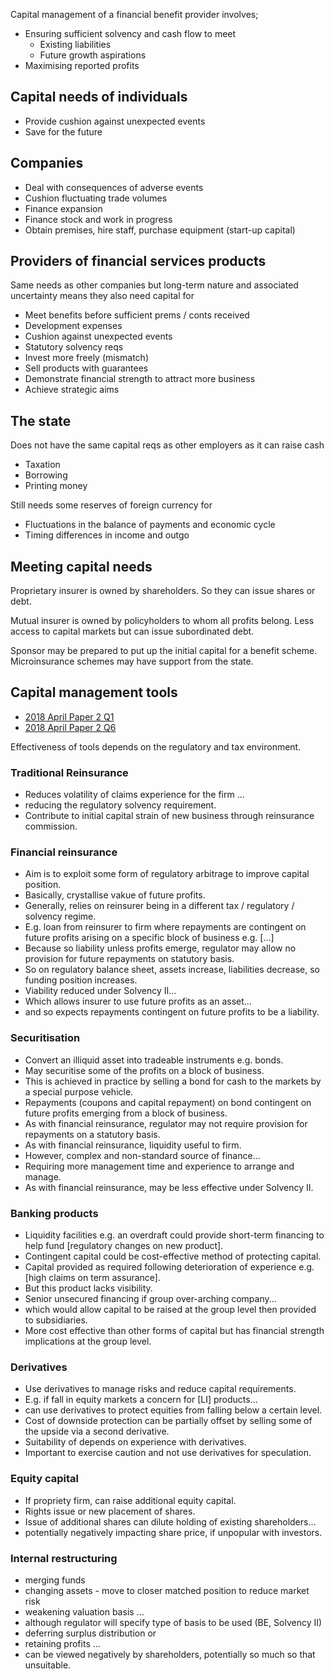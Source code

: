 Capital management of a financial benefit provider involves;

- Ensuring sufficient solvency and cash flow to meet
    - Existing liabilities
    - Future growth aspirations
- Maximising reported profits

## Capital needs of individuals

- Provide cushion against unexpected events
- Save for the future

## Companies

- Deal with consequences of adverse events
- Cushion fluctuating trade volumes
- Finance expansion
- Finance stock and work in progress
- Obtain premises, hire staff, purchase equipment (start-up capital)

## Providers of financial services products

Same needs as other companies but long-term nature and associated uncertainty
means they also need capital for

- Meet benefits before sufficient prems / conts received
- Development expenses
- Cushion against unexpected events
- Statutory solvency reqs
- Invest more freely (mismatch)
- Sell products with guarantees
- Demonstrate financial strength to attract more business
- Achieve strategic aims

## The state

Does not have the same capital reqs as other employers as it can raise cash

- Taxation
- Borrowing
- Printing money

Still needs some reserves of foreign currency for

- Fluctuations in the balance of payments and economic cycle
- Timing differences in income and outgo

## Meeting capital needs

Proprietary insurer is owned by shareholders.
So they can issue shares or debt.

Mutual insurer is owned by policyholders to whom all profits belong.
Less access to capital markets but can issue subordinated debt.

Sponsor may be prepared to put up the initial capital for a benefit scheme.
Microinsurance schemes may have support from the state.

## Capital management tools

- [2018 April Paper 2 Q1](40-2018-04-02.md#1)
- [2018 April Paper 2 Q6](40-2018-04-02.md#6)

Effectiveness of tools depends on the regulatory and tax environment.

### Traditional Reinsurance

- Reduces volatility of claims experience for the firm ...
- reducing the regulatory solvency requirement.
- Contribute to initial capital strain of new business through reinsurance commission.

### Financial reinsurance

- Aim is to exploit some form of regulatory arbitrage to improve capital position.
- Basically, crystallise vakue of future profits.
- Generally, relies on reinsurer being in a different tax / regulatory / solvency regime.
- E.g. loan from reinsurer to firm where repayments are contingent on future profits
arising on a specific block of business e.g. [...]
- Because so liability unless profits emerge, regulator may allow no provision for future
repayments on statutory basis.
- So on regulatory balance sheet, assets increase, liabilities decrease, so funding
position increases.
- Viability reduced under Solvency II...
- Which allows insurer to use future profits as an asset...
- and so expects repayments contingent on future profits to be a liability.

### Securitisation

- Convert an illiquid asset into tradeable instruments e.g. bonds.
- May securitise some of the profits on a block of business.
- This is achieved in practice by selling a bond for cash to the markets by a
special purpose vehicle.
- Repayments (coupons and capital repayment) on bond contingent on future profits emerging
from a block of business.
- As with financial reinsurance, regulator may not require provision for repayments on a
statutory basis.
- As with financial reinsurance, liquidity useful to firm.
- However, complex and non-standard source of finance...
- Requiring more management time and experience to arrange and manage.
- As with financial reinsurance, may be less effective under Solvency II.

### Banking products

- Liquidity facilities e.g. an overdraft could provide short-term financing to help
fund [regulatory changes on new product].
- Contingent capital could be cost-effective method of protecting capital.
- Capital provided as required following deterioration of experience e.g.
[high claims on term assurance].
- But this product lacks visibility.
- Senior unsecured financing if group over-arching company...
- which would allow capital to be raised at the group level then provided to
subsidiaries.
- More cost effective than other forms of capital but has financial strength
implications at the group level.

### Derivatives

- Use derivatives to manage risks and reduce capital requirements.
- E.g. if fall in equity markets a concern for [LI] products...
- can use derivatives to protect equities from falling below a certain level.
- Cost of downside protection can be partially offset by selling some of the upside
via a second derivative.
- Suitability of depends on experience with derivatives.
- Important to exercise caution and not use derivatives for speculation.

### Equity capital

- If propriety firm, can raise additional equity capital.
- Rights issue or new placement of shares.
- Issue of additional shares can dilute holding of existing shareholders...
- potentially negatively impacting share price, if unpopular with investors.

### Internal restructuring

- merging funds
- changing assets - move to closer matched position to reduce market risk
- weakening valuation basis ...
- although regulator will specify type of basis to be used (BE, Solvency II)
- deferring surplus distribution or
- retaining profits ...
- can be viewed negatively by shareholders, potentially so much so that unsuitable.


